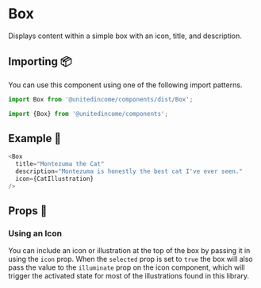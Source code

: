 # Box

Displays content within a simple box with an icon, title, and description.

## Importing 📦

You can use this component using one of the following import patterns.

```javascript
import Box from '@unitedincome/components/dist/Box';
```

```javascript
import {Box} from '@unitedincome/components';
```

## Example 🚀

```javascript
<Box
  title="Montezuma the Cat"
  description="Montezuma is honestly the best cat I've ever seen."
  icon={CatIllustration}
/>
```

## Props 🔧

### Using an Icon

You can include an icon or illustration at the top of the box by passing it in using the `icon` prop. When the `selected` prop is set to `true` the box will also pass the value to the `illuminate` prop on the icon component, which will trigger the activated state for most of the illustrations found in this library.
